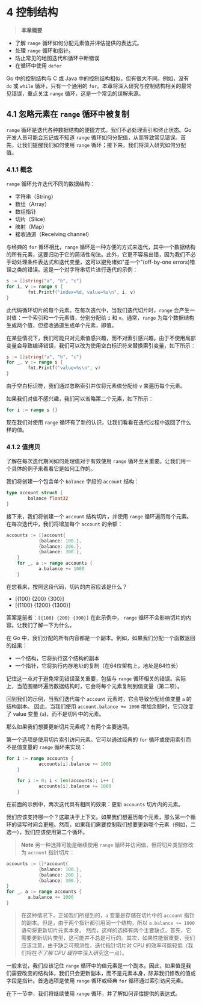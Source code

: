 # 4 控制结构

> **本章概要**
* 了解 `range` 循环如何分配元素值并评估提供的表达式。
* 处理 `range` 循环和指针。
* 防止常见的地图迭代和循环中断错误
* 在循环中使用 `defer`

Go 中的控制结构与 C 或 Java 中的控制结构相似，但有很大不同。例如，没有 `do` 或 `while` 循环，只有一个通用的 `for`。本章将深入研究与控制结构相关的最常见错误，重点关注 `range` 循环，这是一个常见的误解来源。

## 4.1 忽略元素在 `range` 循环中被复制

`range` 循环是迭代各种数据结构的便捷方式。我们不必处理索引和终止状态。Go 开发人员可能会忘记或不知道 `range` 循环如何分配值，从而导致常见错误。首先，让我们提醒我们如何使用 `range` 循环；接下来，我们将深入研究如何分配值。

### 4.1.1 概念

`range` 循环允许迭代不同的数据结构：
* 字符串（String）
* 数组（Array）
* 数组指针
* 切片（Slice）
* 映射（Map）
* 接收通道（Receiving channel）

与经典的 `for` 循环相比，`range` 循环是一种方便的方式来迭代，其中一个数据结构的所有元素，这要归功于它的简洁性句法。此外，它更不容易出错，因为我们不必手动处理条件表达式和迭代变量，这可以避免诸如"差一个"(off-by-one errors)错误之类的错误。这是一个对字符串切片进行迭代的示例：

```go
s := []string{"a", "b", "c"}
for i, v := range s {
        fmt.Printf("index=%d, value=%s\n", i, v)
}
```

此代码循环切片的每个元素。在每次迭代中，当我们迭代切片时，`range` 会产生一对值：一个索引和一个元素值，分别分配给 `i` 和 `v`。通常，`range` 为每个数据结构生成两个值，但接收通道生成单个元素，即值。

在某些情况下，我们可能只对元素值感兴趣，而不对索引感兴趣。由于不使用局部变量会导致编译错误，我们可以改为使用空白标识符来替换索引变量，如下所示：

```go
s := []string{"a", "b", "c"}
for _, v := range s {
        fmt.Printf("value=%s\n", v)
}
```

由于空白标识符，我们通过忽略索引并仅将元素值分配给 `v` 来遍历每个元素。

如果我们对值不感兴趣，我们可以省略第二个元素，如下所示：

```go
for i := range s {}
```

现在我们对使用 `range` 循环有了新的认识，让我们看看在迭代过程中返回了什么样的值。

### 4.1.2 值拷贝

了解在每次迭代期间如何处理值对于有效使用 `range` 循环至关重要。让我们用一个具体的例子来看看它是如何工作的。

我们将创建一个包含单个 `balance` 字段的 `account` 结构：

```go
type account struct {
        balance float32
}
```

接下来，我们将创建一个 `account` 结构切片，并使用 `range` 循环遍历每个元素。 在每次迭代中，我们将增加每个 `account` 的余额：

```go
accounts := []account{
            {balance: 100.},
            {balance: 200.},
            {balance: 300.},
    }
    for _, a := range accounts {
            a.balance += 1000
    }
```

在您看来，按照这段代码，切片的内容应该是什么？

* [{100} {200} {300}]
* [{1100} {1200} {1300}]

答案是前者：`[{100} {200} {300}]` 在此示例中， `range` 循环不会影响切片的内容。让我们了解一下为什么。

在 Go 中，我们分配的所有内容都是一个副本。例如，如果我们分配一个函数返回的结果：

* 一个结构，它将执行这个结构的副本
* 一个指针，它将执行内存地址的复制（在64位架构上，地址是64位长）

记住这一点对于避免常见错误至关重要，包括与 `range` 循环相关的错误。实际上，当范围循环遍历数据结构时，它会将每个元素复制到值变量（第二项）。

回到我们的示例，当我们迭代每个 `account` 元素时，它会导致分配给值变量 `a` 的结构副本。 因此，当我们使用 `account.balance += 1000` 增加余额时，它只改变了 value 变量 (`a`)，而不是切片中的元素。

那么如果我们想要更新切片元素呢？有两个主要选项。

第一个选项是使用切片索引访问元素。它可以通过经典的 `for` 循环或使用索引而不是值变量的 `range` 循环来实现：

```go
for i := range accounts {
            accounts[i].balance += 1000
    }
    
    for i := 0; i < len(accounts); i++ {
            accounts[i].balance += 1000
    }
```

在前面的示例中，两次迭代具有相同的效果：更新 `accounts` 切片内的元素。

我们应该支持哪一个？这取决于上下文。如果我们想遍历每个元素，那么第一个循环的读写时间会更短。然而，如果我们需要控制我们想要更新哪个元素（例如，二选一），我们应该使用第二个循环。

> **Note** 另一种选择可能是继续使用 `range` 循环并访问值，但将切片类型修改为 `account` 指针切片：

```go
accounts := []*account{
            {balance: 100.},
            {balance: 200.},
            {balance: 300.},
}
for _, a := range accounts {
        a.balance += 1000
}
```

> 在这种情况下，正如我们所提到的，`a` 变量是存储在切片中的 `account` 指针的副本。但是，由于两个指针都引用同一个结构，所以 `a.balance += 1000` 语句将更新切片元素本身。
> 然而，这样的选择有两个主要缺点。首先，它需要更新切片类型，这可能并不总是可行的。其次，如果性能很重要，我们应该注意，由于缺乏可预测性，迭代指针切片对 CPU 的效率可能较低（我们将在*不了解 CPU 缓存*中深入研究这一点）。

一般来说，我们应该记住 `range` 循环中的值元素是一个副本。因此，如果值是我们需要改变的结构体，我们只会更新副本，而不是元素本身，除非我们修改的值或字段是指针。首选选项是使用 `range` 循环或经典 `for` 循环通过索引访问元素。

在下一节中，我们将继续使用 `range` 循环，并了解如何评估提供的表达式。